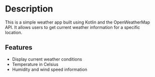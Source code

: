 # Description
This is a simple weather app built using Kotlin and the OpenWeatherMap API. It allows users to get current weather information for a specific location.

## Features
- Display current weather conditions
- Temperature in Celsius
- Humidity and wind speed information
